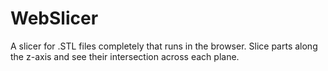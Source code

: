 # WebSlicer
A slicer for .STL files completely that runs in the browser. Slice parts along the z-axis and see their intersection across each plane.
